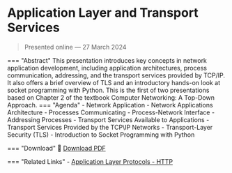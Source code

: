 # Application Layer and Transport Services

> Presented online — 27 March 2024

=== "Abstract"
    This presentation introduces key concepts in network application development, including application architectures, process communication, addressing, and the transport services provided by TCP/IP. It also offers a brief overview of TLS and an introductory hands-on look at socket programming with Python. This is the first of two presentations based on Chapter 2 of the textbook Computer Networking: A Top-Down Approach.
=== "Agenda"
    - Network Application 
    - Network Applications Architecture 
    - Processes Communicating 
    - Process-Network Interface 
    - Addressing Processes 
    - Transport Services Available to Applications 
    - Transport Services Provided by the TCP\IP Networks 
    - Transport-Layer Security (TLS) 
    - Introduction to Socket Programming with Python  

=== "Download"
    📄 [Download PDF](https://drive.google.com/file/d/1T_UcOfUY2nTVzjs2tOVTnnjGxHn_sJBC/view?usp=drive_link)

=== "Related Links"
    - [Application Layer Protocols - HTTP](application_layer02.md)


